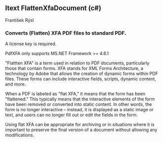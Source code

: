 ## Itext FlattenXfaDocument (c#)
František Rýsl

### Converts (Flatten) XFA PDF files to standard PDF.

A license key is required.

PdfXFA only supports MS.NET Framework >= 4.6.1

"Flattten XFA" is a term used in relation to PDF documents, particularly those that contain forms. XFA stands for XML Forms Architecture, a technology by Adobe that allows the creation of dynamic forms within PDF files. These forms can include interactive fields, scripts, dynamic content, and more.

When a PDF is labeled as "flat XFA," it means that the form has been "flattened." This typically means that the interactive elements of the form have been removed or converted into static content. In other words, the form is no longer interactive – instead, it is displayed as a static image or text, and users can no longer fill out or edit the fields in the form.

Using flat XFA can be appropriate for archiving or in situations where it is important to preserve the final version of a document without allowing any modifications.
